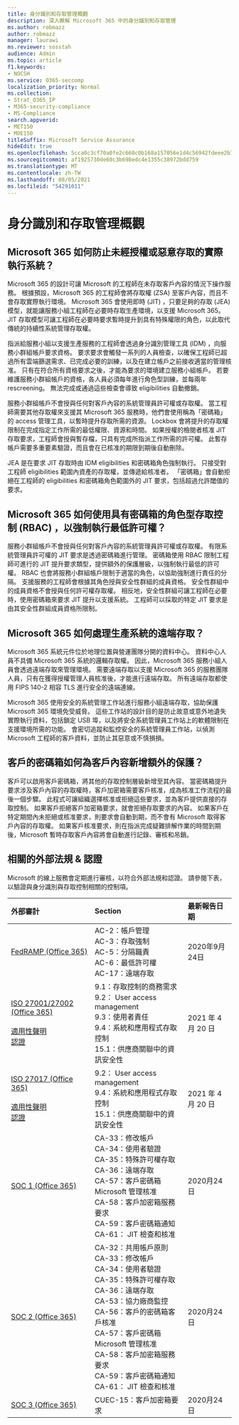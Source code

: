```yaml
---
title: 身分識別和存取管理概觀
description: 深入瞭解 Microsoft 365 中的身分識別和存取管理
ms.author: robmazz
author: robmazz
manager: laurawi
ms.reviewer: sosstah
audience: Admin
ms.topic: article
f1.keywords:
- NOCSH
ms.service: O365-seccomp
localization_priority: Normal
ms.collection:
- Strat_O365_IP
- M365-security-compliance
- MS-Compliance
search.appverid:
- MET150
- MOE150
titleSuffix: Microsoft Service Assurance
hideEdit: true
ms.openlocfilehash: 5cca0c3cf70a0fe2c660c0b168a157056e1d4c56942fdeee2b71e7448c1dc50b
ms.sourcegitcommit: af1925730de60c3b698edc4e1355c38972bdd759
ms.translationtype: MT
ms.contentlocale: zh-TW
ms.lasthandoff: 08/05/2021
ms.locfileid: "54291011"
---
```

# <a name="identity-and-access-management-overview"></a>身分識別和存取管理概觀

## <a name="how-does-microsoft-365-protect-production-systems-from-unauthorized-or-malicious-access"></a>Microsoft 365 如何防止未經授權或惡意存取的實際執行系統？

Microsoft 365 的設計可讓 Microsoft 的工程師在未存取客戶內容的情況下操作服務。 根據預設，Microsoft 365 的工程師會將存取權 (ZSA) 至客戶內容，而且不會存取實際執行環境。 Microsoft 365 會使用即時 (JIT) ，只要足夠的存取 (JEA) 模型，就能讓服務小組工程師在必要時存取生產環境，以支援 Microsoft 365。 JIT 存取模型可讓工程師在必要時要求暫時提升到具有特殊權限的角色，以此取代傳統的持續性系統管理存取權。

指派給服務小組以支援生產服務的工程師會透過身分識別管理工具 (IDM) ，向服務小群組帳戶要求資格。 要求要求會觸發一系列的人員檢查，以確保工程師已超過所有雲端篩選需求、已完成必要的訓練，以及在建立帳戶之前接收適當的管理核准。 只有在符合所有資格要求之後，才能為要求的環境建立服務小組帳戶。 若要維護服務小群組帳戶的資格，各人員必須每年進行角色型訓練，並每兩年 rescreening。 無法完成或通過這些檢查會導致 eligibilities 自動撤銷。

服務小群組帳戶不會授與任何對客戶內容的系統管理員許可權或存取權。 當工程師需要其他存取權來支援其 Microsoft 365 服務時，他們會使用稱為「密碼箱」的 access 管理工具，以暫時提升存取所需的資源。 Lockbox 會將提升的存取權限制在完成指定工作所需的最低權限、資源和時間。 如果授權的檢閱者核准 JIT 存取要求，工程師會授與暫存檔，只具有完成所指派工作所需的許可權。 此暫存帳戶需要多重要素驗證，而且會在已核准的期限到期後自動刪除。

JEA 是在要求 JIT 存取時由 IDM eligibilities 和密碼箱角色強制執行。 只接受對工程師 eligibilities 範圍內資產的存取權，並傳遞給核准者。 「密碼箱」會自動拒絕在工程師的 eligibilities 和密碼箱角色範圍外的 JIT 要求，包括超過允許閾值的要求。  

## <a name="how-does-microsoft-365-use-role-based-access-control-rbac-with-lockbox-to-enforce-least-privilege"></a>Microsoft 365 如何使用具有密碼箱的角色型存取控制 (RBAC) ，以強制執行最低許可權？

服務小群組帳戶不會授與任何對客戶內容的系統管理員許可權或存取權。 有限系統管理員許可權的 JIT 要求是透過密碼箱進行管理。 密碼箱使用 RBAC 限制工程師可進行的 JIT 提升要求類型，提供額外的保護層級，以強制執行最低的許可權。 RBAC 也會將服務小群組帳戶限制于適當的角色，以協助強制進行責任的分隔。
支援服務的工程師會根據其角色授與安全性群組的成員資格。 安全性群組中的成員資格不會授與任何許可權存取權。 相反地，安全性群組可讓工程師在必要時，使用密碼箱來要求 JIT 提升以支援系統。 工程師可以採取的特定 JIT 要求是由其安全性群組成員資格所限制。

## <a name="how-does-microsoft-365-handle-remote-access-to-production-systems"></a>Microsoft 365 如何處理生產系統的遠端存取？

Microsoft 365 系統元件位於地理位置與營運團隊分開的資料中心。 資料中心人員不具備 Microsoft 365 系統的邏輯存取權。 因此，Microsoft 365 服務小組人員會透過遠端存取來管理環境。 需要遠端存取以支援 Microsoft 365 的服務團隊人員，只有在獲得授權管理人員核准後，才能進行遠端存取。 所有遠端存取都使用 FIPS 140-2 相容 TLS 進行安全的遠端連線。

Microsoft 365 使用安全的系統管理工作站進行服務小組遠端存取，協助保護 Microsoft 365 環境免受威脅。 這些工作站的設計目的是防止故意或意外地遺失實際執行資料，包括鎖定 USB 埠，以及將安全系統管理員工作站上的軟體限制在支援環境所需的功能。 會密切追蹤和監控安全的系統管理員工作站，以偵測 Microsoft 工程師的客戶資料，並防止其惡意或不慎損損。

## <a name="how-does-customer-lockbox-add-additional-protection-for-customer-content"></a>客戶的密碼箱如何為客戶內容新增額外的保護？

客戶可以啟用客戶密碼箱，將其他的存取控制層級新增至其內容。 當密碼箱提升要求涉及客戶內容的存取權時，客戶加密箱需要客戶核准，成為核准工作流程的最後一個步驟。 此程式可讓組織選擇核准或拒絕這些要求，並為客戶提供直接的存取控制。 如果客戶拒絕客戶加密箱要求，就會拒絕存取要求的內容。 如果客戶在特定期間內未拒絕或核准要求，則要求會自動到期，而不會有 Microsoft 取得客戶內容的存取權。 如果客戶核准要求，則在指派完成疑難排解作業的時間到期後，Microsoft 暫時存取客戶內容將會自動進行記錄、審核和吊銷。

## <a name="related-external-regulations--certifications"></a>相關的外部法規 & 認證

Microsoft 的線上服務會定期進行審核，以符合外部法規和認證。 請參閱下表，以驗證與身分識別與存取控制相關的控制項。

| **外部審計** | **Section** | **最新報告日期** |
|:--------------------|:------------|:-----------------------|
| [FedRAMP (Office 365) ](https://compliance.microsoft.com/compliancemanager) | AC-2：帳戶管理 <br> AC-3：存取強制 <br> AC-5：分隔職責 <br> AC-6：最低許可權 <br> AC-17：遠端存取 | 2020年9月24日 |
| [ISO 27001/27002 (Office 365) ](https://servicetrust.microsoft.com/ViewPage/MSComplianceGuideV3?command=Download&downloadType=Document&downloadId=8d625374-4f2d-49f8-9d37-a4281ba98222&tab=7027ead0-3d6b-11e9-b9e1-290b1eb4cdeb&docTab=7027ead0-3d6b-11e9-b9e1-290b1eb4cdeb_ISO_Reports) <br><br> [適用性聲明](https://servicetrust.microsoft.com/ViewPage/MSComplianceGuideV3?command=Download&downloadType=Document&downloadId=c0df4ce8-c77e-4183-84eb-c8688470d8b1&tab=7027ead0-3d6b-11e9-b9e1-290b1eb4cdeb&docTab=7027ead0-3d6b-11e9-b9e1-290b1eb4cdeb_ISO_Reports) <br> [認證](https://servicetrust.microsoft.com/ViewPage/MSComplianceGuideV3?command=Download&downloadType=Document&downloadId=1e84a14a-2468-45ac-9412-5e53250d57ec&tab=7027ead0-3d6b-11e9-b9e1-290b1eb4cdeb&docTab=7027ead0-3d6b-11e9-b9e1-290b1eb4cdeb_ISO_Reports) | 9.1：存取控制的商務需求 <br> 9.2： User access management <br> 9.3：使用者責任 <br> 9.4：系統和應用程式存取控制 <br> 15.1：供應商關聯中的資訊安全性 | 2021 年 4 月 20 日 |
| [ISO 27017 (Office 365) ](https://servicetrust.microsoft.com/ViewPage/MSComplianceGuideV3?command=Download&downloadType=Document&downloadId=8d625374-4f2d-49f8-9d37-a4281ba98222&tab=7027ead0-3d6b-11e9-b9e1-290b1eb4cdeb&docTab=7027ead0-3d6b-11e9-b9e1-290b1eb4cdeb_ISO_Reports) <br><br> [適用性聲明](https://servicetrust.microsoft.com/ViewPage/MSComplianceGuideV3?command=Download&downloadType=Document&downloadId=c0df4ce8-c77e-4183-84eb-c8688470d8b1&tab=7027ead0-3d6b-11e9-b9e1-290b1eb4cdeb&docTab=7027ead0-3d6b-11e9-b9e1-290b1eb4cdeb_ISO_Reports) <br> [認證](https://servicetrust.microsoft.com/ViewPage/MSComplianceGuideV3?command=Download&downloadType=Document&downloadId=70de0999-5451-43a3-9ef4-761e8fbfb1a3&tab=7027ead0-3d6b-11e9-b9e1-290b1eb4cdeb&docTab=7027ead0-3d6b-11e9-b9e1-290b1eb4cdeb_ISO_Reports) | 9.2： User access management <br> 9.4：系統和應用程式存取控制 <br> 15.1：供應商關聯中的資訊安全性 | 2021 年 4 月 20 日 |
| [SOC 1 (Office 365) ](https://servicetrust.microsoft.com/ViewPage/MSComplianceGuideV3?command=Download&downloadType=Document&downloadId=90df3f9c-3aaf-4dbf-99d0-ca9f2991721b&tab=7027ead0-3d6b-11e9-b9e1-290b1eb4cdeb&docTab=7027ead0-3d6b-11e9-b9e1-290b1eb4cdeb_SOC_%2F_SSAE_16_Reports) | CA-33：修改帳戶 <br> CA-34：使用者驗證 <br> CA-35：特殊許可權存取 <br> CA-36：遠端存取 <br> CA-57：客戶密碼箱 Microsoft 管理核准 <br> CA-58：客戶加密箱服務要求 <br> CA-59：客戶密碼箱通知 <br> CA-61： JIT 檢查和核准 | 2020月24日 |
| [SOC 2 (Office 365) ](https://servicetrust.microsoft.com/ViewPage/MSComplianceGuideV3?command=Download&downloadType=Document&downloadId=a73c1738-7892-42b7-acd3-87b6371c53f6&tab=7027ead0-3d6b-11e9-b9e1-290b1eb4cdeb&docTab=7027ead0-3d6b-11e9-b9e1-290b1eb4cdeb_SOC_%2F_SSAE_16_Reports) | CA-32：共用帳戶原則 <br> CA-33：修改帳戶 <br> CA-34：使用者驗證 <br> CA-35：特殊許可權存取 <br> CA-36：遠端存取 <br> CA-53：協力廠商監控 <br> CA-56：客戶的密碼箱客戶核准 <br> CA-57：客戶密碼箱 Microsoft 管理核准 <br> CA-58：客戶加密箱服務要求 <br> CA-59：客戶密碼箱通知 <br> CA-61： JIT 檢查和核准 | 2020月24日 |
| [SOC 3 (Office 365) ](https://servicetrust.microsoft.com/ViewPage/MSComplianceGuideV3?command=Download&downloadType=Document&downloadId=274054e5-4968-48d2-bf94-9a8eda5d7a93&tab=7027ead0-3d6b-11e9-b9e1-290b1eb4cdeb&docTab=7027ead0-3d6b-11e9-b9e1-290b1eb4cdeb_SOC_%2F_SSAE_16_Reports) | CUEC-15：客戶加密箱要求 | 2020月24日 |